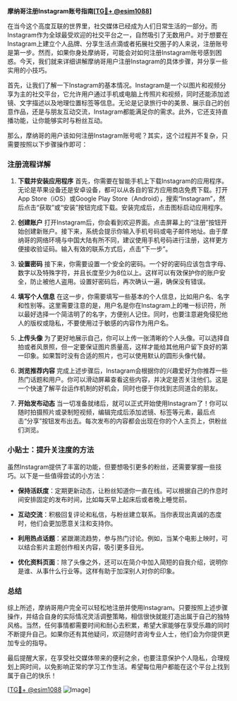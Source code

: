 **摩纳哥注册Instagram账号指南[[TG💪+ @esim1088](https://t.me/s/esim1088)]**

在当今这个高度互联的世界里，社交媒体已经成为人们日常生活的一部分。而Instagram作为全球最受欢迎的社交平台之一，自然吸引了无数用户。对于想要在Instagram上建立个人品牌、分享生活点滴或者拓展社交圈子的人来说，注册账号是第一步。然而，如果你身处摩纳哥，可能会对如何注册Instagram账号感到困惑。今天，我们就来详细讲解摩纳哥用户注册Instagram的具体步骤，并分享一些实用的小技巧。

首先，让我们了解一下Instagram的基本情况。Instagram是一个以图片和视频分享为主的社交平台，它允许用户通过手机或电脑上传照片和视频，同时还能添加滤镜、文字描述以及地理位置标签等信息。无论是记录旅行中的美景、展示自己的创意作品，还是与朋友互动交流，Instagram都能满足你的需求。此外，它还支持直播功能，让你能够实时与粉丝互动。

那么，摩纳哥的用户该如何注册Instagram账号呢？其实，这个过程并不复杂，只需要按照以下步骤操作即可：

### 注册流程详解

1. **下载并安装应用程序**
   首先，你需要在智能手机上下载Instagram的应用程序。无论是苹果设备还是安卓设备，都可以从各自的官方应用商店免费下载。打开App Store（iOS）或Google Play Store（Android），搜索“Instagram”，然后点击“获取”或“安装”按钮完成下载。安装完成后，点击图标启动应用程序。

2. **创建账户**
   打开Instagram后，你会看到欢迎界面。点击屏幕上的“注册”按钮开始创建新账户。接下来，系统会提示你输入手机号码或电子邮件地址。由于摩纳哥的网络环境与中国大陆有所不同，建议使用手机号码进行注册，这样更方便接收验证码。输入有效的联系方式后，点击“下一步”。

3. **设置密码**
   接下来，你需要设置一个安全的密码。一个好的密码应该包含字母、数字以及特殊字符，并且长度至少为8位以上。这样可以有效保护你的账户安全，防止被他人盗用。设置好密码后，再次确认一遍，确保没有错误。

4. **填写个人信息**
   在这一步，你需要填写一些基本的个人信息，比如用户名、名字和性别等。这里需要注意的是，用户名是你在Instagram上的唯一标识符，所以最好选择一个简洁明了的名字，方便别人记住。同时，也要注意避免侵犯他人的版权或隐私，不要使用过于敏感的内容作为用户名。

5. **上传头像**
   为了更好地展示自己，你可以上传一张清晰的个人头像。可以选择自拍或者风景照，但一定要保证图片质量高，这样才能给其他用户留下良好的第一印象。如果暂时没有合适的照片，也可以使用默认的圆形头像代替。

6. **浏览推荐内容**
   完成上述步骤后，Instagram会根据你的兴趣爱好为你推荐一些热门话题和用户。你可以滑动屏幕查看这些内容，并决定是否关注他们。这是一个快速了解平台运作机制的好机会，同时也便于你找到志同道合的朋友。

7. **开始发布动态**
   当一切准备就绪后，就可以正式开始使用Instagram了！你可以随时拍摄照片或录制短视频，编辑完成后添加滤镜、标签等元素，最后点击“分享”按钮发布出去。每次发布的内容都会出现在你的个人主页上，供粉丝们浏览。

### 小贴士：提升关注度的方法

虽然Instagram提供了丰富的功能，但要想吸引更多的粉丝，还需要掌握一些技巧。以下是一些值得尝试的小方法：

- **保持活跃度**：定期更新动态，让粉丝知道你一直在线。可以根据自己的作息时间安排固定的发布时间，比如每天早上起床后或者晚上睡觉前。
  
- **互动交流**：积极回复评论和私信，与粉丝建立联系。当你表现出真诚的态度时，他们会更加愿意关注和支持你。
  
- **利用热点话题**：紧跟潮流趋势，参与热门讨论。例如，当某个电影上映时，可以结合影片主题创作相关内容，吸引更多目光。
  
- **优化资料页面**：除了头像之外，还可以在简介中加入简短的自我介绍，说明你是谁、从事什么行业等。这样有助于加深别人对你的印象。

### 总结

综上所述，摩纳哥用户完全可以轻松地注册并使用Instagram。只要按照上述步骤操作，并结合自身的实际情况灵活调整策略，相信很快就能打造出属于自己的独特风格。当然，任何事情都需要时间和耐心去积累，希望大家能够在享受乐趣的同时不断提升自己。如果你还有其他疑问，欢迎随时咨询专业人士，他们会为你提供更加专业的指导。

最后提醒大家，在享受社交媒体带来的便利之余，也要注意保护个人隐私，合理规划上网时间，以免影响正常的学习工作生活。希望每位用户都能在这个平台上找到属于自己的快乐！

[[TG💪+ @esim1088](https://t.me/s/esim1088) ![Image](https://i.postimg.cc/4NQfJmqS/Snipaste-2025-05-13-00-14-12.png)]
